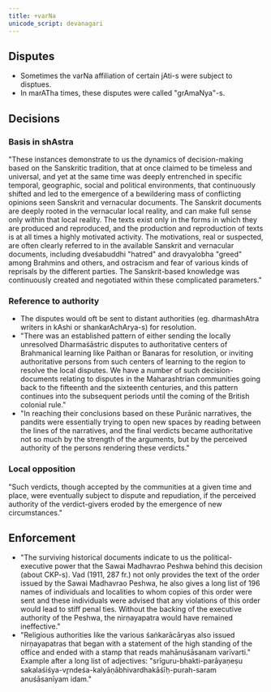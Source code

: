 ```yaml
---
title: +varNa
unicode_script: devanagari
---
```


## Disputes
- Sometimes the varNa affiliation of certain jAti-s were subject to disptues.
- In marATha times, these disputes were called "grAmaNya"-s.

## Decisions
### Basis in shAstra
"These instances demonstrate to us the dynamics of decision-making based on the Sanskritic tradition, that at once claimed to be timeless and universal, and yet at the same time was deeply entrenched in specific temporal, geographic, social and political environments, that continuously shifted and led to the emergence of a bewildering mass of conflicting opinions seen Sanskrit and vernacular documents. The Sanskrit documents are deeply rooted in the vernacular local reality, and can make full sense only within that local reality. The texts exist only in the forms in which they are produced and reproduced, and the production and reproduction of texts is at all times a highly motivated activity. The motivations, real or suspected, are often clearly referred to in the available Sanskrit and vernacular documents, including dveśabuddhi "hatred" and dravyalobha "greed" among Brahmins and others, and ostracism and fear of various kinds of reprisals by the different parties. The Sanskrit-based knowledge was continuously created and negotiated within these complicated parameters."

### Reference to authority
- The disputes would oft be sent to distant authorities (eg. dharmashAtra writers in kAshi or shankarAchArya-s) for resolution.
- "There was an established pattern of either sending the locally unresolved Dharmaśāstric disputes to authoritative centers of Brahmanical learning like Paithan or Banaras for resolution, or inviting authoritative persons from such centers of learning to the region to resolve the local disputes. We have a number of such decision-documents relating to disputes in the Maharashtrian communities going back to the fifteenth and the sixteenth centuries, and this pattern continues into the subsequent periods until the coming of the British colonial rule."
- "In reaching their conclusions based on these Purānic narratives, the pandits were essentially trying to open new spaces by reading between the lines of the narratives, and the final verdicts became authoritative not so much by the strength of the arguments, but by the perceived authority of the persons rendering these verdicts."

### Local opposition
"Such verdicts, though accepted by the communities at a given time and place, were eventually subject to dispute and repudiation, if the perceived authority of the verdict-givers eroded by the emergence of new circumstances."

## Enforcement
- "The surviving historical documents indicate to us the political-executive power that the Sawai Madhavrao Peshwa behind this decision (about CKP-s). Vad (1911, 287 fr.) not only provides the text of the order issued by the Sawai Madhavrao Peshwa, he also gives a long list of 196 names of individuals and localities to whom copies of this order were sent and these individuals were advised that any violations of this order would lead to stiff penal ties. Without the backing of the executive authority of the Peshwa, the nirṇayapatra would have remained ineffective."
- "Religious authorities like the various śaṅkarācāryas also issued nirṇayapatras that began with a statement of the high standing of the office and ended with a stamp that reads mahānuśāsanam varīvarti." Example after a long list of adjectives: "srīguru-bhakti-parāyaṇeṣu sakalaśiśya-vr̥ndeśa-kalyāṇābhivardhakāśīḥ-purah-saram anuśāsanīyam idam."
